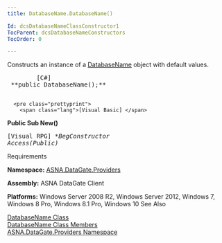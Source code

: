 ```yaml
---
title: DatabaseName.DatabaseName()

Id: dcsDatabaseNameClassConstructor1
TocParent: dcsDatabaseNameConstructors
TocOrder: 0

---
```


Constructs an instance of a [DatabaseName](dcsDatabaseNameClass.html) object with default values.
<pre class="prettyprint">
        <span class="lang">[C#]</span>
 **public DatabaseName();** 
      </pre>
      <pre class="prettyprint">
        <span class="lang">[Visual Basic] </span>
 **Public Sub New()** 
      </pre>
      <pre class="prettyprint">
        <span class="lang">[Visual RPG]</span>
 **BegConstructor Access(*Public)** 
      </pre>

Requirements

**Namespace:** [ ASNA.DataGate.Providers](dcsDataGateProvidersNamespace.html) 

**Assembly:** ASNA DataGate Client

**Platforms:** Windows Server 2008 R2, Windows Server 2012, Windows 7, Windows 8 Pro, Windows 8.1 Pro, Windows 10
See Also

[DatabaseName Class](dcsDatabaseNameClass.html) <br /> [DatabaseName Class Members](dcsDatabaseNameMembers.html) <br /> [ASNA.DataGate.Providers Namespace](dcsDataGateProvidersNamespace.html) 
